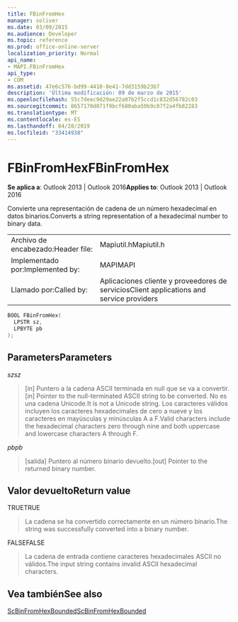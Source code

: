 ```yaml
---
title: FBinFromHex
manager: soliver
ms.date: 03/09/2015
ms.audience: Developer
ms.topic: reference
ms.prod: office-online-server
localization_priority: Normal
api_name:
- MAPI.FBinFromHex
api_type:
- COM
ms.assetid: 47e6c576-bd99-4410-8e41-7dd3159b23b7
description: 'Última modificación: 09 de marzo de 2015'
ms.openlocfilehash: 55c7deec9d29ae22a07b2f5ccd1c832d56782c03
ms.sourcegitcommit: 8657170d071f9bcf680aba50b9c07f2a4fb82283
ms.translationtype: MT
ms.contentlocale: es-ES
ms.lasthandoff: 04/28/2019
ms.locfileid: "33414938"
---
```

# <a name="fbinfromhex"></a><span data-ttu-id="2a1d9-103">FBinFromHex</span><span class="sxs-lookup"><span data-stu-id="2a1d9-103">FBinFromHex</span></span>

  
  
<span data-ttu-id="2a1d9-104">**Se aplica a**: Outlook 2013 | Outlook 2016</span><span class="sxs-lookup"><span data-stu-id="2a1d9-104">**Applies to**: Outlook 2013 | Outlook 2016</span></span> 
  
<span data-ttu-id="2a1d9-105">Convierte una representación de cadena de un número hexadecimal en datos binarios.</span><span class="sxs-lookup"><span data-stu-id="2a1d9-105">Converts a string representation of a hexadecimal number to binary data.</span></span> 
  
|||
|:-----|:-----|
|<span data-ttu-id="2a1d9-106">Archivo de encabezado:</span><span class="sxs-lookup"><span data-stu-id="2a1d9-106">Header file:</span></span>  <br/> |<span data-ttu-id="2a1d9-107">Mapiutil.h</span><span class="sxs-lookup"><span data-stu-id="2a1d9-107">Mapiutil.h</span></span>  <br/> |
|<span data-ttu-id="2a1d9-108">Implementado por:</span><span class="sxs-lookup"><span data-stu-id="2a1d9-108">Implemented by:</span></span>  <br/> |<span data-ttu-id="2a1d9-109">MAPI</span><span class="sxs-lookup"><span data-stu-id="2a1d9-109">MAPI</span></span>  <br/> |
|<span data-ttu-id="2a1d9-110">Llamado por:</span><span class="sxs-lookup"><span data-stu-id="2a1d9-110">Called by:</span></span>  <br/> |<span data-ttu-id="2a1d9-111">Aplicaciones cliente y proveedores de servicios</span><span class="sxs-lookup"><span data-stu-id="2a1d9-111">Client applications and service providers</span></span>  <br/> |
   
```cpp
BOOL FBinFromHex(
  LPSTR sz,
  LPBYTE pb
);
```

## <a name="parameters"></a><span data-ttu-id="2a1d9-112">Parameters</span><span class="sxs-lookup"><span data-stu-id="2a1d9-112">Parameters</span></span>

 <span data-ttu-id="2a1d9-113">_sz_</span><span class="sxs-lookup"><span data-stu-id="2a1d9-113">_sz_</span></span>
  
> <span data-ttu-id="2a1d9-114">[in] Puntero a la cadena ASCII terminada en null que se va a convertir.</span><span class="sxs-lookup"><span data-stu-id="2a1d9-114">[in] Pointer to the null-terminated ASCII string to be converted.</span></span> <span data-ttu-id="2a1d9-115">No es una cadena Unicode.</span><span class="sxs-lookup"><span data-stu-id="2a1d9-115">It is not a Unicode string.</span></span> <span data-ttu-id="2a1d9-116">Los caracteres válidos incluyen los caracteres hexadecimales de cero a nueve y los caracteres en mayúsculas y minúsculas A a F.</span><span class="sxs-lookup"><span data-stu-id="2a1d9-116">Valid characters include the hexadecimal characters zero through nine and both uppercase and lowercase characters A through F.</span></span>
    
 <span data-ttu-id="2a1d9-117">_pb_</span><span class="sxs-lookup"><span data-stu-id="2a1d9-117">_pb_</span></span>
  
> <span data-ttu-id="2a1d9-118">[salida] Puntero al número binario devuelto.</span><span class="sxs-lookup"><span data-stu-id="2a1d9-118">[out] Pointer to the returned binary number.</span></span>
    
## <a name="return-value"></a><span data-ttu-id="2a1d9-119">Valor devuelto</span><span class="sxs-lookup"><span data-stu-id="2a1d9-119">Return value</span></span>

<span data-ttu-id="2a1d9-120">TRUE</span><span class="sxs-lookup"><span data-stu-id="2a1d9-120">TRUE</span></span> 
  
> <span data-ttu-id="2a1d9-121">La cadena se ha convertido correctamente en un número binario.</span><span class="sxs-lookup"><span data-stu-id="2a1d9-121">The string was successfully converted into a binary number.</span></span> 
    
<span data-ttu-id="2a1d9-122">FALSE</span><span class="sxs-lookup"><span data-stu-id="2a1d9-122">FALSE</span></span> 
  
> <span data-ttu-id="2a1d9-123">La cadena de entrada contiene caracteres hexadecimales ASCII no válidos.</span><span class="sxs-lookup"><span data-stu-id="2a1d9-123">The input string contains invalid ASCII hexadecimal characters.</span></span>
    
## <a name="see-also"></a><span data-ttu-id="2a1d9-124">Vea también</span><span class="sxs-lookup"><span data-stu-id="2a1d9-124">See also</span></span>



[<span data-ttu-id="2a1d9-125">ScBinFromHexBounded</span><span class="sxs-lookup"><span data-stu-id="2a1d9-125">ScBinFromHexBounded</span></span>](scbinfromhexbounded.md)

